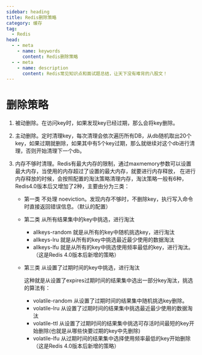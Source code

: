```yaml
---
sidebar: heading
title: Redis删除策略
category: 缓存
tag:
  - Redis
head:
  - - meta
    - name: keywords
      content: Redis删除策略
  - - meta
    - name: description
      content: Redis常见知识点和面试题总结，让天下没有难背的八股文！
---
```


# 删除策略

1. 被动删除。在访问key时，如果发现key已经过期，那么会将key删除。
2. 主动删除。定时清理key，每次清理会依次遍历所有DB，从db随机取出20个key，如果过期就删除，如果其中有5个key过期，那么就继续对这个db进行清理，否则开始清理下一个db。

3. 内存不够时清理。Redis有最大内存的限制，通过maxmemory参数可以设置最大内存，当使用的内存超过了设置的最大内存，就要进行内存释放， 在进行内存释放的时候，会按照配置的淘汰策略清理内存，淘汰策略一般有6种，Redis4.0版本后又增加了2种，主要由分为三类：

   - 第一类 不处理 noeviction。发现内存不够时，不删除key，执行写入命令时直接返回错误信息。（默认的配置）

   - 第二类 从所有结果集中的key中挑选，进行淘汰

     - allkeys-random 就是从所有的key中随机挑选key，进行淘汰
     - allkeys-lru 就是从所有的key中挑选最近最少使用的数据淘汰
     - allkeys-lfu 就是从所有的key中挑选使用频率最低的key，进行淘汰。（这是Redis 4.0版本后新增的策略）

   - 第三类 从设置了过期时间的key中挑选，进行淘汰

     这种就是从设置了expires过期时间的结果集中选出一部分key淘汰，挑选的算法有：

     - volatile-random 从设置了过期时间的结果集中随机挑选key删除。
     - volatile-lru 从设置了过期时间的结果集中挑选最近最少使用的数据淘汰
     - volatile-ttl 从设置了过期时间的结果集中挑选可存活时间最短的key开始删除(也就是从哪些快要过期的key中先删除)
     - volatile-lfu 从过期时间的结果集中选择使用频率最低的key开始删除（这是Redis 4.0版本后新增的策略）



